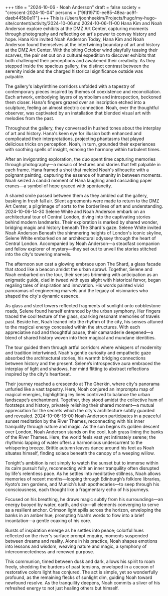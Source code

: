 +++
title = "2024-10-06 - Noah Anderson"
draft = false
society = "crescent-2024-10-04"
persons = ["9fd19710-ee85-48ea-ac9f-daeb445b0e11"]
+++
This is /Users/joonheekim/Projects/hugo/my-hugo-site/content/activity/2024-10-06.md
2024-10-06-11-00
Hana Kim and Noah Anderson explore exhibits at the DMZ Art Center, capturing moments through photography and reflecting on art's power to convey history and hope.
Hana Kim invited Noah Anderson
Today, Hana Kim and Noah Anderson found themselves at the intertwining boundary of art and history at the DMZ Art Center. With the biting October wind playfully teasing their scarves, the pair set out on a cultural expedition to discover exhibits that both challenged their perceptions and awakened their creativity. As they stepped inside the spacious gallery, the distinct contrast between the serenity inside and the charged historical significance outside was palpable.

The gallery's labyrinthine corridors unfolded with a tapestry of contemporary pieces inspired by themes of coexistence and reconciliation. Each artwork, embodying layers of symbolism and introspection, beckoned them closer. Hana's fingers grazed over an inscription etched into a sculpture, feeling an almost electric connection. Noah, ever the thoughtful observer, was captivated by an installation that blended visual art with melodies from the past.

Throughout the gallery, they conversed in hushed tones about the interplay of art and history. Hana's keen eye for illusion both enhanced and complicated their interpretations, projecting phantasms that played delicious tricks on perception. Noah, in turn, grounded their experiences with soothing spells of insight, echoing the harmony within turbulent times.

After an invigorating exploration, the duo spent time capturing memories through photography—a mosaic of textures and stories that felt palpable in each frame. Hana framed a shot that melded Noah's silhouette with a poignant painting, capturing the essence of humanity in between moments. Noah seized a candid moment of Hana laughing amid cascading paper cranes—a symbol of hope graced with spontaneity.

A shared smile passed between them as they ambled out the gallery, basking in fresh fall air. Silent agreements were made to return to the DMZ Art Center, a pilgrimage of sorts to the borderlines of art and understanding.
2024-10-06-14-30
Selene White and Noah Anderson embark on an architectural tour of Central London, diving into the captivating stories behind modern landmarks. Their exploration is marked by shared wonder, bridging magic and history beneath The Shard's gaze.
Selene White invited Noah Anderson
Beneath the shimmering heights of London's iconic skyline, Selene White embarked on an architectural odyssey through the heart of Central London. Accompanied by Noah Anderson—a steadfast companion and fellow explorer of mystery—they set out to unveil the stories stitched into the city's towering marvels. 

The afternoon sun cast a glowing embrace upon The Shard, a glass facade that stood like a beacon amidst the urban sprawl. Together, Selene and Noah embarked on the tour, their senses brimming with anticipation as an enigmatic guide, clad in tweed with eyes alight with historical fervor, began regaling tales of inspiration and innovation. His words painted vivid panoramas of engineering marvels and the legacy of visionaries who shaped the city's dynamic essence.

As glass and steel towers reflected fragments of sunlight onto cobblestone roads, Selene found herself entranced by the urban symphony. Her fingers traced the cool texture of the glass, sparking resonant memories of travels past. Beside her, Noah leaned into the rhythm of the city, his senses attuned to the magical energy concealed within the structures. With each appreciative nod and thoughtful pause, their camaraderie deepened—a blend of shared history woven into their magical and mundane identities.

The tour guided them through artful corridors where whispers of modernity and tradition intertwined. Noah's gentle curiosity and empathetic gaze absorbed the architectural stories, his warmth bridging connections between history and the present. Selene’s introspective aura embraced the interplay of light and shadows, her mind flitting to abstract reflections inspired by the city's heartbeat.

Their journey reached a crescendo at The Gherkin, where city's panorama unfurled like a vast tapestry. Here, Noah conjured an impromptu map of magical energies, highlighting ley lines contrived to balance the urban landscape’s enchantment. Together, they stood amidst the collective hum of footsteps and history, privately relishing their shared moment—a mutual appreciation for the secrets which the city's architecture subtly guarded and revealed.
2024-10-06-18-00
Noah Anderson participates in a peaceful sunset meditation by the River Thames, reconnecting with his inner tranquility through nature and magic.
As the sun begins its golden descent over London, Noah Anderson stands on the cool, lush grass lining the banks of the River Thames. Here, the world feels vast yet intimately serene; the rhythmic lapping of water offers a harmonious undercurrent to the whispering breeze. Brittle autumn leaves dance around his feet as Noah situates himself, finding solace beneath the canopy of a weeping willow.

Tonight's ambition is not simply to watch the sunset but to immerse within its calm pursuit fully, reconnecting with an inner tranquility often disrupted by life's relentless pace. As he settles into meditative stillness, Noah allows memories of recent months—looping through Edinburgh’s folklore libraries, Kyoto’s zen gardens, and Munich’s lush apothecaries—to seep through his consciousness, each thought like a fragmentary echo of his journeys.

Focused on his breathing, he draws magic subtly from his surroundings—an energy buoyed by water, earth, and sky—all elements converging to serve as a resilient anchor. Crimson light spills across the horizon, enveloping the banks in an amber hue, prompting Noah’s words to flow into a brief incantation—a gentle coaxing of his core.

Bursts of inspiration emerge as he settles into peace; colorful hues reflected on the river's surface prompt enquiry, moments suspended between dreams and reality. Alone in his practice, Noah shapes emotions into lessons and wisdom, weaving nature and magic, a symphony of interconnectedness and renewed purpose.

This communion, timed between dusk and dark, allows his spirit to roam freely, shedding the burdens of past tensions, enveloped in a cocoon of restorative colors light has conjured. The act is simple, yet so wonderfully profound, as the remaining flecks of sunlight dim, guiding Noah toward newfound resolve. As the tranquility deepens, Noah commits a sliver of his refreshed energy to not just healing others but himself.
